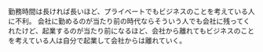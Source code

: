 勤務時間は長ければ長いほど、プライベートでもビジネスのことを考えている人に不利。
会社に勤めるのが当たり前の時代ならそういう人でも会社に残ってくれたけど、起業するのが当たり前になるほど、会社から離れてもビジネスのことを考えている人は自分で起業して会社からは離れていく。
